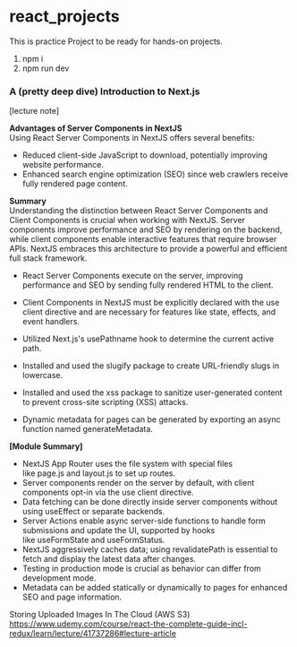 # react_projects
This is practice Project to be ready for hands-on projects.

1. npm i
2. npm run dev

### A (pretty deep dive) Introduction to Next.js

[lecture note]


<b> Advantages of Server Components in NextJS</b><br>
Using React Server Components in NextJS offers several benefits:
* Reduced client-side JavaScript to download, potentially improving website performance.
* Enhanced search engine optimization (SEO) since web crawlers receive fully rendered page content.

 <b>Summary</b> <br>
Understanding the distinction between React Server Components and Client Components is crucial when working with NextJS. Server components improve performance and SEO by rendering on the backend, while client components enable interactive features that require browser APIs. NextJS embraces this architecture to provide a powerful and efficient full stack framework.

* React Server Components execute on the server, improving performance and SEO by sending fully rendered HTML to the client.
* Client Components in NextJS must be explicitly declared with the use client directive and are necessary for features like state, effects, and event handlers.

* Utilized Next.js's usePathname hook to determine the current active path.
* Installed and used the slugify package to create URL-friendly slugs in lowercase.
* Installed and used the xss package to sanitize user-generated content to prevent cross-site scripting (XSS) attacks.

* Dynamic metadata for pages can be generated by exporting an async function named generateMetadata.

<b>[Module Summary] </b> <br>
* NextJS App Router uses the file system with special files like page.js and layout.js to set up routes.
* Server components render on the server by default, with client components opt-in via the use client directive.
* Data fetching can be done directly inside server components without using useEffect or separate backends.
* Server Actions enable async server-side functions to handle form submissions and update the UI, supported by hooks like useFormState and useFormStatus.
* NextJS aggressively caches data; using revalidatePath is essential to fetch and display the latest data after changes.
* Testing in production mode is crucial as behavior can differ from development mode.
* Metadata can be added statically or dynamically to pages for enhanced SEO and page information.


Storing Uploaded Images In The Cloud (AWS S3)
https://www.udemy.com/course/react-the-complete-guide-incl-redux/learn/lecture/41737286#lecture-article